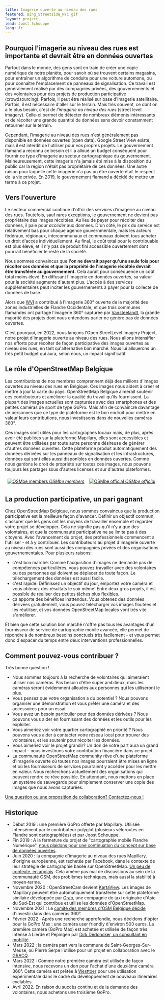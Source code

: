 ```yaml
---
title: Imagerie ouverte au niveau des rues
featured: Bing_Streetside_NYC.gif
layout: project
lead: Joost Schouppe
lang: fr
---
```


## Pourquoi l'imagerie au niveau des rues est importante et devrait être en données ouvertes

Partout dans le monde, des gens sont en train de créer une copie numérique de notre planète, pour savoir où se trouvent certains magasins, pour entraîner un algorithme de conduite pour une voiture automone, ou pour connaître l'emplacement de panneaux de signalisation. Ce travail est généralement réalisé par des compagnies privées, des gouvernements et des volontaires pour des projets de production participative (crowdsourcing). Parfois, il peut être réalisé sur base d'imagerie satellitaire. Parfois, il est nécessaire d'aller sur le terrain. Mais très souvent, ce dont on a le plus besoin, c'est de _l'imagerie au niveau des rues_ (street level imagery). Celle-ci permet de détecter de nombreux éléments intéressants et de récolter une grande quantité de données sans devoir constamment retourner sur le terrain.

Cependant, l'imagerie au niveau des rues n'est généralement pas disponible en données ouvertes (open data). Google Street View existe, mais il est interdit de l'utiliser pour vos propres projets. Le gouvernement flamand a reconnu ce besoin et il a alloué un budget conséquent pour fournir ce type d'imagerie au secteur cartographique du gouvernement. Malheureusement, cette imagerie n'a jamais été mise à la disposition du public car la région n'était pas propriétaire de ces données. Une autre raison pour laquelle cette imagerie n'a pas pu être ouverte était le respect de la vie privée. En 2019, le gouvernement flamand a décidé de mettre un terme à ce projet.

## Vers l'ouverture

Le secteur commercial continue d'offrir des services d'imagerie au niveau des rues. Toutefois, sauf rares exceptions, le gouvernement ne devient pas propriétaire des images récoltées. Au lieu de payer pour récolter des données, il paie pour _accéder_ aux données. D'un côté, le prix du service est relativement bas pour chaque agence gouvernmentale, mais les acteurs fédéraux, régionaux, intercommunaux et communaux doivent tous acheter un droit d'accès individuellement. Au final, le coût total pour le contribuable est plus élevé, et il n'y pas de produit fini accessible ouvertement dont pourrait bénéficier le reste de la société.

Nous sommes convaincus que **l'on ne devrait payer qu'une seule fois pour récolter ces données et que la propriété de l'imagerie récoltée devrait être transférée au gouvernement.** Cela aurait pour conséquence un coût total moins élevé. En diffusant l'imagerie en données ouvertes, sa valeur pour la société augmente d'autant plus. L'accès à des services supplémentaires peut inciter les gouvernements à payer pour la collecte de données de base.

Alors que [WVI](https://www.wvigisco.be/best-practices/gis-coordinatie/oostrozebeke-als-eerste-volledige-gemeente-360-op-mapillary/) a contribué à l'imagerie 360° ouverte de la majorité des zones industrielles de Flandre Occidentale, et que trois communes flamandes ont partagé l'imagerie 360° capturée par [Vansteelandt](https://www.vansteelandt.be/), la grande majorité des projets dont nous entendons parler ne génère pas de données ouvertes.

C'est pourquoi, en 2022, nous lançons l'Open StreetLevel Imagery Project, notre projet d'imagerie ouverte au niveau des rues. Nous allons intensifier nos efforts pour récolter de façon participative des images ouvertes au niveau des rues, en tant qu'alternative bon marché. Nous lui allouerons un très petit budget qui aura, selon nous, un impact significatif.

## Le rôle d'OpenStreetMap Belgique

Les contributions de nos membres comprennent déjà des millions d'images ouvertes au niveau des rues en Belgique. Ces images nous aident à créer et mettre à jour la carte du pays. OpenStreetMap Belgique aimerait soutenir ces contributeurs et améliorer la qualité du travail qu'ils fournissent. La plupart des images actuelles sont capturées avec des smartphones et des petites caméras de sport de type GoPro. Mais afin de convaincre davantage de personnes que ce type de plateforme est le bon endroit pour mettre en valeur leurs contributions, nous investissons dans de nouvelles caméras 360°.

Ces images sont utiles pour les cartographes locaux mais, de plus, après avoir été publiées sur la plateforme Mapillary, elles sont accessibles et peuvent être utilisées par toute autre personne désireuse de générer d'autres données ouvertes. Cette plateforme produit automatiquement des données dérivées sur les panneaux de signalisation et les infrastructures, données qui sont elles aussi disponibles en données ouvertes. Comme nous gardons le droit de propriété sur toutes ces images, nous pouvons toujours les partager sous d'autres licenses et sur d'autres plateformes.

<div style="display: flex; max-width: 100%;">
  <div style="margin: 0.5rem;">
    <a href="https://www.mapillary.com/app/org/mosmbelgium?lat=50.70729971977286&lng=5.096829552404529&z=6.707504774632062" target="_blank">
      <img src="{% link /assets/images/post/mapillary-members.png %}" alt="OSMbe members" title="OSMbe members">
      <em>OSMbe members</em>
    </a>
  </div>
  <div style="margin: 0.5rem;">
    <a href="https://www.mapillary.com/app/org/osmbelgium?lat=50.70729971977286&lng=5.096829552404529&z=6.707504774632062" target="_blank">
      <img src="{% link /assets/images/post/mapillary-official.png %}" alt="OSMbe official" title="OSMbe official">
      <em>OSMbe official</em>
    </a>
  </div>
</div>

## La production participative, un pari gagnant

Chez OpenStreetMap Belgique, nous sommes convaincus que la production participative est la meilleure façon d'avancer. Définir un objectif commun, s'assurer que les gens ont les moyens de travailler ensemble et regarder votre projet se développer. Cela ne signifie pas qu'il n'y a que des volontaires, et que la communauté participative ne se limite pas à des citoyens. Avec l'avancement du projet, des professionnels commencent à l'utiliser - et à y contribuer. Les contributeurs au projet d'imagerie ouverte au niveau des rues sont aussi des compagnies privées et des organisations gouvernementales. Pour plusieurs raisons:

- c'est bon marché. Comme l'acquisition d'images ne demande pas de compétences particulières, vous pouvez travailler avec des volontaires ou des personnes qui doivent se déplacer de toute façon. Le téléchargement des données est aussi facile.
- c'est rapide. Définissez un objectif du jour, emportez votre caméra et vous obtenez des résultats le soir même! Entre deux gros projets, il est possible de réaliser des petites tâches plus flexibles.
- ça apporte des bénéfices inattendus. Vous obtenez des données dérivées gratuitement, vous pouvez télécharger vos images floutées et les réutiliser, et vos données OpenStreetMap locales vont très vite s'améliorer.

Et bien que cette solution bon marché n'offre pas tous les avantages d'un fournisseur de service de cartographie mobile avancée, elle permet de répondre à de nombreux besoins ponctuels très facilement - et vous permet donc d'espacer du temps entre deux interventions professionnelles.

## Comment pouvez-vous contribuer ?

Très bonne question !

- Nous sommes toujours à la recherche de volontaires qui aimeraient utiliser nos caméras. Pas besoin d'être super ambitieux, mais les caméras seront évidemment allouées aux personnes qui les utiliseront le plus.
- Vous pensez que votre organisation a du potentiel ? Nous pouvons organiser une démonstration et vous prêter une caméra et des accessoires pour un essai.
- Vous avez un besoin particulier pour des données dérivées ? Nous pouvons vous aider en fournissant des données et les outils pour les exploiter.
- Vous aimeriez voir votre quartier cartographié en priorité ? Nous pouvons vous aider à contacter votre réseau local pour trouver des volontaires, et les soutenir pour récolter les données.
- Vous aimeriez voir le projet grandir? Un don de votre part aura un grand impact - nous investirons votre contribution financière dans ce projet.
- La communauté OpenStreetMap community rêve d'une plateforme d'imagerie ouverte où toutes nos images pourraient être mises en ligne et où les fournisseurs de services pourraient y accéder pour les mettre en valeur. Nous recherchons actuellement des organisations qui peuvent rendre ce rêve possible. En attendant, nous mettons en place un système de sauvegarde pour simplement conserver une copie des images que nous avons capturées.

[Une question ou une proposition de collaboration? Contactez-nous !](mailto:community@osm.be)

## Historique

- Début 2019 : une première GoPro offerte par Mapillary. Utilisée intensément par le contributeur polyglot (plusieurs véloroutes en Flandre sont cartographiées) et par Joost Schouppe.
- Fin 2019 : A la fermeture du projet de "cartographie mobile Flandre Numérique", [nous plaidons pour une continuation du concept sur base de données ouvertes](https://openstreetmap.be/fr/2019/09/27/streetview.html).
- Juin 2020 : la compagnie d'imagerie au niveau des rues Mapillary, d'origine européenne, est rachetée par Facebook, dans le contexte de leur stratégie de cartographie basée sur OpenStreetMap. [Un peu de contexte, en anglais](https://joemorrison.medium.com/why-on-earth-did-facebook-just-acquire-mapillary-9838405272f8). Cela amène pas mal de discussions au sein de la communauté OSM, des problèmes techniques, mais aussi la stabilité à moyen-terme.
- Novembre 2020 : OpenStreetCam devient [KartaView](https://kartaview.org/). Les images de Mapillary peuvent être automatiquement transférée sur cette plateforme similaire développée par [Grab](https://www.grab.com), une compagnie de taxi originaire d'Asie du Sud-Est qui contribue et utilise les données d'OpenStreetMap.
- Novembre 2021 : Le [comité des membres d'OSM Belgique décide](https://github.com/osmbe/working-group-bylaws/blob/master/minutes/2021-11-30%20-%20official%20meeting.md) d'investir dans des caméras 360°.
- Février 2022 : Après une recherche approfondie, nous décidons d'opter pour la GoPro Max : une caméra user friendly d'environ 500 euros. La première caméra (GoPro Max) est achetée et utilisée de façon très intense à Lierde et Pepingen par [Dirk Dedoncker, un consultant en mobilité](https://a2bmobility.be/).
- Mars 2022 : la caméra part vers la commune de Saint-Georges-Sur-Meuse, où Pierre Serpe l'utilise pour un projet en collaboration avec le [GRACQ](https://www.gracq.org/groupes/saint-georges).
- Mars 2022 : Comme notre première caméra est utilisée de façon intensive, nous recevons un don pour l'achat d'une deuxième caméra 360°. Cette caméra est prêtée à [Westtoer](https://www.westtoer.be) pour une utilisation expérimentale dans le cadre du développement de nouveaux itinéraires cyclables.
- Avril 2022. En raison du succès continu et de la demande des volontaires, nous achetons une troisième GoPro.
